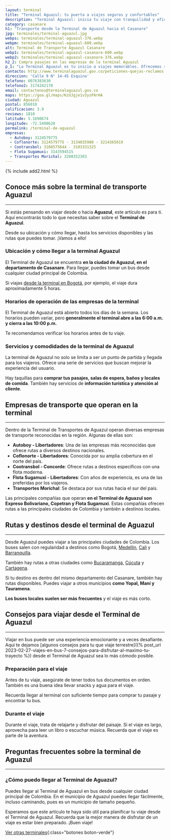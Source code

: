 ```yaml
---
layout: terminal
title: "Terminal Aguazul: tu puerta a viajes seguros y confortables"
description: "Terminal Aguazul: inicia tu viaje con tranquilidad y eficiencia. Conexiones rápidas, servicios de primera y atención al cliente excepcional."
category: casanare
h1: "Transporte desde la Terminal de Aguazul hacia el Casanare"
jpg: terminales/terminal-aguazul.jpg
webps: terminales/terminal-aguazul-376.webp
webpm: terminales/terminal-aguazul-600.webp
alt: Terminal de Transporte Aguazul Casanare
webp1: terminales/terminal-aguazul-casanare-600.webp
webp2: terminales/terminal-aguazul-casanare-376.webp
h2_2: Compra pasajes en las empresas de la terminal Aguazul 
p_1: "La Terminal Aguazul es tu inicio a viajes memorables. Ofrecemos servicios de alta calidad y conexiones rápidas para una experiencia de viaje sin igual."
contacto: http://www.terminalaguazul.gov.co/peticiones-quejas-reclamos
direccion: 'Calle 9 N° 14-45 Esquina'
telefono: 6076383630
telefono2: 3174242170
email: contactenos@terminalaguazul.gov.co
maps: https://goo.gl/maps/KzUJgje1v3ysPArHA
ciudad: Aguazul
postal: 856010
calificacion: 3.9
reviews: 1810
latitude: 5.1690674
longitude: -72.5498628
permalink: /terminal-de-aguazul
empresas:
  - Autoboy: 3124579775
  - Coflonorte: 3124579775 - 3134035980 - 3214365019
  - Cootransbol: 3108575644 - 3103331325
  - Flota Sugamuxi: 3143594515
  - Transportes Morichal: 3208352303
---
```

{% include add2.html %}

## Conoce más sobre la terminal de transporte Aguazul

-----

Si estás pensando en viajar desde o hacia **Aguazul**, este artículo es para ti. Aquí encontrarás todo lo que necesitas saber sobre el **Terminal de Aguazul**.

Desde su ubicación y cómo llegar, hasta los servicios disponibles y las rutas que puedes tomar. ¡Vamos a ello!

### Ubicación y cómo llegar a la terminal Aguazul

El Terminal de Aguazul se encuentra **en la ciudad de Aguazul, en el departamento de Casanare**. Para llegar, puedes tomar un bus desde cualquier ciudad principal de Colombia.

Si viajas [desde la terminal en Bogotá]({{'terminal-de-bogota'|relative_url}} "Terminal del norte de Bogotá"), por ejemplo, el viaje dura aproximadamente 5 horas.

### Horarios de operación de las empresas de la terminal

El Terminal de Aguazul está abierto todos los días de la semana. Los horarios pueden variar, pero **generalmente el terminal abre a las 6:00 a.m. y cierra a las 10:00 p.m.**

Te recomendamos verificar los horarios antes de tu viaje.

### Servicios y comodidades de la terminal de Aguazul

La terminal de Aguazul no solo se limita a ser un punto de partida y llegada para los viajeros. Ofrece una serie de servicios que buscan mejorar la experiencia del usuario.

Hay taquillas para **comprar tus pasajes, salas de espera, baños y locales de comida**. También hay servicios de **información turística y atención al cliente**.

## Empresas de transporte que operan en la terminal

-----

Dentro de la Terminal de Transportes de Aguazul operan diversas empresas de transporte reconocidas en la región. Algunas de ellas son:

- **Autoboy - Libertadores**: Una de las empresas más reconocidas que ofrece rutas a diversos destinos nacionales.
- **Coflonorte - Libertadores**: Conocida por su amplia cobertura en el norte del país.
- **Cootransbol - Concorde**: Ofrece rutas a destinos específicos con una flota moderna.
- **Flota Sugamuxi - Libertadores**: Con años de experiencia, es una de las preferidas por los viajeros.
- **Transportes Morichal**: Se destaca por sus rutas hacia el sur del país.

Las principales compañías que operan **en el Terminal de Aguazul son Expreso Bolivariano, Copetran y Flota Sugamuxi**. Estas compañías ofrecen rutas a las principales ciudades de Colombia y también a destinos locales.

## Rutas y destinos desde el terminal de Aguazul

-----

Desde Aguazul puedes viajar a las principales ciudades de Colombia. Los buses salen con regularidad a destinos como Bogotá, [Medellín]({{'terminal-de-medellin'|relative_url}} "Terminal del norte de Medellín"), [Cali]({{'terminal-de-cali'|relative_url}} "Terminal Cali") y [Barranquilla]({{'terminal-de-barranquilla'|relative_url}} "Terminal de Barranquilla").

También hay rutas a otras ciudades como [Bucaramanga]({{'terminal-de-bucaramanga'|relative_url}} "Terminal Bucaramanga"), [Cúcuta]({{'terminal-de-cucuta'|relative_url}} "Terminal Cúcuta") y [Cartagena]({{'terminal-de-cartagena'|relative_url}} "Terminal Cartagena").

Si tu destino es dentro del mismo departamento del Casanare, también hay rutas disponibles. Puedes viajar a otros municipios **como Yopal, Maní y Tauramena**.

**Los buses locales suelen ser más frecuentes** y el viaje es más corto.

## Consejos para viajar desde el Terminal de Aguazul

-----

Viajar en bus puede ser una experiencia emocionante y a veces desafiante. Aquí te dejamos [algunos consejos para tu que viaje terrestre]({% post_url 2023-02-27-viajes-en-bus-7-consejos-para-disfrutar-al-maximo-tu-trayecto %}) desde el Terminal de Aguazul sea lo más cómodo posible.

### Preparación para el viaje

Antes de tu viaje, asegúrate de tener todos tus documentos en orden. También es una buena idea llevar snacks y agua para el viaje.

Recuerda llegar al terminal con suficiente tiempo para comprar tu pasaje y encontrar tu bus.

### Durante el viaje

Durante el viaje, trata de relajarte y disfrutar del paisaje. Si el viaje es largo, aprovecha para leer un libro o escuchar música. Recuerda que el viaje es parte de la aventura.

## Preguntas frecuentes sobre la terminal de Aguazul

-----

### ¿Cómo puedo llegar al Terminal de Aguazul?

Puedes llegar al Terminal de Aguazul en bus desde cualquier ciudad principal de Colombia. En el municipio de Aguazul puedes llegar fácilmente, incluso caminando, pues es un municipio de tamaño pequeño.

Esperamos que este artículo te haya sido útil para planificar tu viaje desde el Terminal de Aguazul. Recuerda que la mejor manera de disfrutar de un viaje es estar bien preparado. ¡Buen viaje!

[Ver otras terminales](/terminales-de-colombia){:class="botones boton-verde"}
